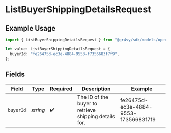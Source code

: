 # ListBuyerShippingDetailsRequest

## Example Usage

```typescript
import { ListBuyerShippingDetailsRequest } from "@gr4vy/sdk/models/operations";

let value: ListBuyerShippingDetailsRequest = {
  buyerId: "fe26475d-ec3e-4884-9553-f7356683f7f9",
};
```

## Fields

| Field                                                 | Type                                                  | Required                                              | Description                                           | Example                                               |
| ----------------------------------------------------- | ----------------------------------------------------- | ----------------------------------------------------- | ----------------------------------------------------- | ----------------------------------------------------- |
| `buyerId`                                             | *string*                                              | :heavy_check_mark:                                    | The ID of the buyer to retrieve shipping details for. | fe26475d-ec3e-4884-9553-f7356683f7f9                  |
